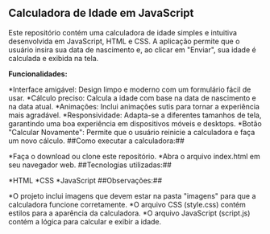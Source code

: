 ## Calculadora de Idade em JavaScript
Este repositório contém uma calculadora de idade simples e intuitiva desenvolvida em JavaScript, HTML e CSS. A aplicação permite que o usuário insira sua data de nascimento e, ao clicar em "Enviar", sua idade é calculada e exibida na tela.

**Funcionalidades:**

*Interface amigável: Design limpo e moderno com um formulário fácil de usar.
*Cálculo preciso: Calcula a idade com base na data de nascimento e na data atual.
*Animações: Inclui animações sutis para tornar a experiência mais agradável.
*Responsividade: Adapta-se a diferentes tamanhos de tela, garantindo uma boa experiência em dispositivos móveis e desktops.
*Botão "Calcular Novamente": Permite que o usuário reinicie a calculadora e faça um novo cálculo.
##Como executar a calculadora:##

*Faça o download ou clone este repositório.
*Abra o arquivo index.html em seu navegador web.
##Tecnologias utilizadas:##

*HTML
*CSS
*JavaScript
##Observações:##

*O projeto inclui imagens que devem estar na pasta "imagens" para que a calculadora funcione corretamente.
*O arquivo CSS (style.css) contém estilos para a aparência da calculadora.
*O arquivo JavaScript (script.js) contém a lógica para calcular e exibir a idade.
